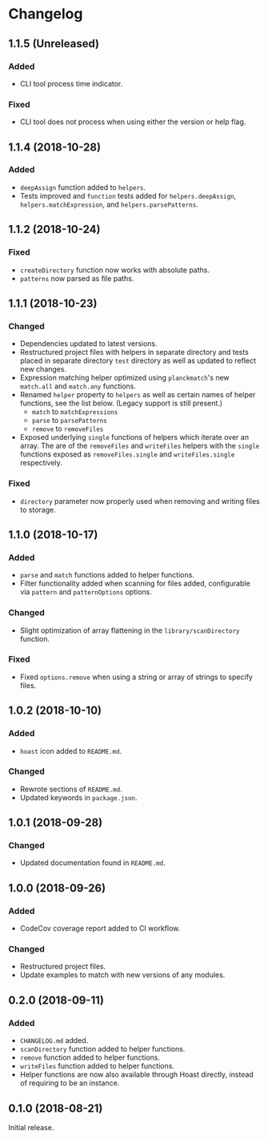 # Changelog

## 1.1.5 (Unreleased)
### Added
- CLI tool process time indicator.
### Fixed
- CLI tool does not process when using either the version or help flag.

## 1.1.4 (2018-10-28)
### Added
- `deepAssign` function added to `helpers`.
- Tests improved and `function` tests added for `helpers.deepAssign`, `helpers.matchExpression`, and `helpers.parsePatterns`.

## 1.1.2 (2018-10-24)
### Fixed
- `createDirectory` function now works with absolute paths.
- `patterns` now parsed as file paths.

## 1.1.1 (2018-10-23)
### Changed
- Dependencies updated to latest versions.
- Restructured project files with helpers in separate directory and tests placed in separate directory `test` directory as well as updated to reflect new changes.
- Expression matching helper optimized using `planckmatch`'s new `match.all` and `match.any` functions.
- Renamed `helper` property to `helpers` as well as certain names of helper functions, see the list below. (Legacy support is still present.)
  - `match` to `matchExpressions`
  - `parse` to `parsePatterns`
  - `remove` to `removeFiles`
- Exposed underlying `single` functions of helpers which iterate over an array. The are of the `removeFiles` and `writeFiles` helpers with the `single` functions exposed as `removeFiles.single` and `writeFiles.single` respectively.
### Fixed
- `directory` parameter now properly used when removing and writing files to storage.

## 1.1.0 (2018-10-17)
### Added
- `parse` and `match` functions added to helper functions.
- Filter functionality added when scanning for files added, configurable via `pattern` and `patternOptions` options.
### Changed
- Slight optimization of array flattening in the `library/scanDirectory` function.
### Fixed
- Fixed `options.remove` when using a string or array of strings to specify files.

## 1.0.2 (2018-10-10)
### Added
- `hoast` icon added to `README.md`.
### Changed
- Rewrote sections of `README.md`.
- Updated keywords in `package.json`.

## 1.0.1 (2018-09-28)
### Changed
- Updated documentation found in `README.md`.

## 1.0.0 (2018-09-26)
### Added
- CodeCov coverage report added to CI workflow.
### Changed
- Restructured project files.
- Update examples to match with new versions of any modules.

## 0.2.0 (2018-09-11)
### Added
- `CHANGELOG.md` added.
- `scanDirectory` function added to helper functions.
- `remove` function added to helper functions.
- `writeFiles` function added to helper functions.
- Helper functions are now also available through Hoast directly, instead of requiring to be an instance.

## 0.1.0 (2018-08-21)
Initial release.